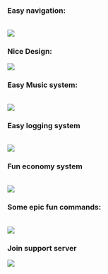 <!DOCTYPE html>
<html>
<body>
<h3>Easy navigation:</h3>
<br>
<img src="https://im-a-dev.xyz/EZL7KKwb.png">
<br>
<h3>Nice Design:</h3>
<img src="https://im-a-dev.xyz/Y7PZNwAv.png">
<br>
<h3>Easy Music system:</h3>
<br>
<img src="https://im-a-dev.xyz/9lTRZrnb.png">
<br>
<h3>Easy logging system</h3>
<br>
<img src="https://im-a-dev.xyz/pcSTIGdv.png">
<h3>Fun economy system</h3>
<br>
<img src="https://im-a-dev.xyz/JfkZnrD2.png">
<br>
<h3>Some epic fun commands:</h3>
<br>
<img src="https://im-a-dev.xyz/aOMs8Sz2.png">
<br>
<h3>Join support server</h3>
<a href="https://discord.gg/AyWjtRncHA"><img src="https://im-a-dev.xyz/lq9uDO23.png">
</body>
</html>
